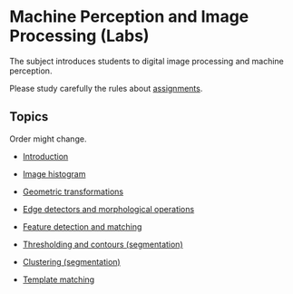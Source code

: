 # Machine Perception and Image Processing (Labs)

The subject introduces students to digital image processing and machine perception.

Please study carefully the rules about [assignments](src/rules.md). 


## Topics

Order might change.

- [Introduction](src/introduction/assignment.md)

- [Image histogram](src/histograms/assignment.md)

- [Geometric transformations](src/geometric_transformations/assignment.md)

- [Edge detectors and morphological operations](src/edge_detectors/assignment.md)

- [Feature detection and matching](src/feature_matching/assignment.md)

- [Thresholding and contours (segmentation)](src/thresholding_&_contours/assignment.md)

- [Clustering (segmentation)](src/kmeans_clustering/assignment.md)

- [Template matching](src/template_matching/assignment.md)









